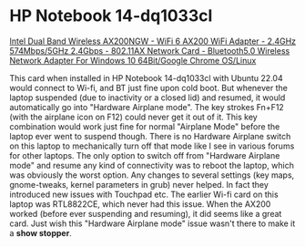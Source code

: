 # HP Notebook 14-dq1033cl

[Intel Dual Band Wireless AX200NGW - WiFi 6 AX200 WiFi Adapter - 2.4GHz 574Mbps/5GHz 2.4Gbps - 802.11AX Network Card - Bluetooth5.0 Wireless Network Adapter For Windows 10 64Bit/Google Chrome OS/Linux ](https://www.amazon.com/Intel-Dual-Band-Wireless-AX200NGW/dp/B07V9N9XVJ/ref=sr_1_4?crid=2L8T86SQVRCA1&keywords=ax200+wifi+card&qid=1681179252&sprefix=ax200%2Caps%2C321&sr=8-4)

This card when installed in HP Notebook 14-dq1033cl with Ubuntu 22.04 would connect to Wi-fi, and BT just fine upon cold boot. But whenever the laptop suspended (due to inactivity or a closed lid) and resumed, it would automatically go into "Hardware Airplane mode". The key strokes Fn+F12 (with the airplane icon on F12) could never get it out of it. This key combination would work just fine for normal "Airplane Mode" before the laptop ever went to suspend though. There is no Hardware Airplane switch on this laptop to mechanically turn off that mode like I see in various forums for other laptops. The only option to switch off from "Hardware Airplane mode" and resume any kind of connectivity was to reboot the laptop, which was obviously the worst option. Any changes to several settings (key maps, gnome-tweaks, kernel parameters in grub) never helped. In fact they introduced new issues with Touchpad etc. The earlier Wi-fi card on this laptop was RTL8822CE, which never had this issue. When the AX200 worked (before ever suspending and resuming), it did seems like a great card. Just  wish this "Hardware Airplane mode" issue wasn't there to make it a **show stopper**.
